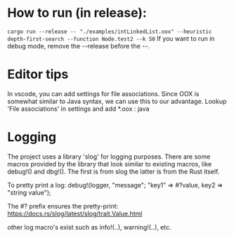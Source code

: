 
# How to run (in release):

`cargo run --release -- "./examples/intLinkedList.oox" --heuristic depth-first-search --function Node.test2 --k 50`
If you want to run in debug mode, remove the --release before the --.


# Editor tips
In vscode, you can add settings for file associations. Since OOX is somewhat similar to Java syntax, we can use this to our advantage.
Lookup 'File associations' in settings and add *.oox : java

# Logging
The project uses a library 'slog' for logging purposes.
There are some macros provided by the library that look similar to existing macros, like debug!() and dbg!(). 
The first is from slog the latter is from the Rust itself.

To pretty print a log: 
debug!(logger, "message"; "key1" => #?value, key2 => "string value");

The #? prefix ensures the pretty-print: 
https://docs.rs/slog/latest/slog/trait.Value.html

other log macro's exist such as info!(..), warning!(..), etc.

